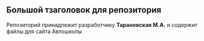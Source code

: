 ## Большой тзаголовок для репозитория
Репозиторий принадлежит разработчику **Тарановская М.А.** и содержит файлы для сайта Автошколы